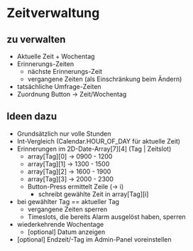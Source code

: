 Zeitverwaltung
==============

zu verwalten
------------
* Aktuelle Zeit + Wochentag
* Erinnerungs-Zeiten
	* nächste Erinnerungs-Zeit
	* vergangene Zeiten (als Einschränkung beim Ändern)
* tatsächliche Umfrage-Zeiten
* Zuordnung Button -> Zeit/Wochentag

Ideen dazu
----------
* Grundsätzlich nur volle Stunden
* Int-Vergleich (Calendar.HOUR_OF_DAY für aktuelle Zeit)
* Erinnerungen im 2D-Date-Array[7][4] (Tag | Zeitslot)
	* array[Tag][0] -> 0900 - 1200
	* array[Tag][1] -> 1300 - 1500
	* array[Tag][2] -> 1600 - 1900
	* array[Tag][3] -> 2000 - 2300
	* Button-Press ermittelt Zeile (-> i)
		* schreibt gewählte Zeit in array[Tag][i]
* bei gewählter Tag == aktueller Tag
	* vergangene Zeiten sperren
	* Timeslots, die bereits Alarm ausgelöst haben, sperren
* wiederkehrende Wochentage
	* [optional] Datum anzeigen
* [optional] Endzeit/-Tag im Admin-Panel voreinstellen
